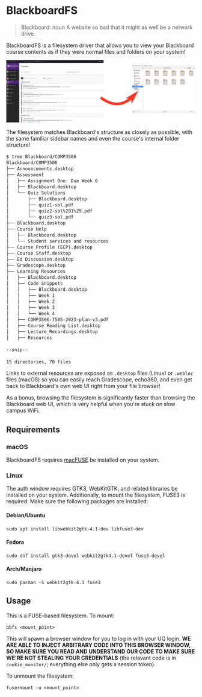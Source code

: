 # BlackboardFS

> Blackboard: *noun* A website so bad that it might as well be a network drive.

BlackboardFS is a filesystem driver that allows you to view your Blackboard course contents as if
they were normal files and folders on your system!

![A banner image demonstrating how BlackboardFS maps Blackboard courses to folders](
  static/banner.png
  "Max, you forgot the red circle to go along with the arrow!"
)

The filesystem matches Blackboard's structure as closely as possible, with the same familiar sidebar
names and even the course's internal folder structure!

```
$ tree Blackboard/COMP3506
Blackboard/COMP3506
├── Announcements.desktop
├── Assessment
│   ├── Assignment One: Due Week 6
│   ├── Blackboard.desktop
│   └── Quiz Solutions
│       ├── Blackboard.desktop
│       ├── quiz1-sol.pdf
│       ├── quiz2-sol%281%29.pdf
│       └── quiz3-sol.pdf
├── Blackboard.desktop
├── Course Help
│   ├── Blackboard.desktop
│   └── Student services and resources
├── Course Profile (ECP).desktop
├── Course Staff.desktop
├── Ed Discussion.desktop
├── Gradescope.desktop
├── Learning Resources
│   ├── Blackboard.desktop
│   ├── Code Snippets
│   │   ├── Blackboard.desktop
│   │   ├── Week 1
│   │   ├── Week 2
│   │   ├── Week 3
│   │   └── Week 4
│   ├── COMP3506-7505-2023-plan-v3.pdf
│   ├── Course Reading List.desktop
│   ├── Lecture_Recordings.desktop
│   ├── Resources

--snip--

15 directories, 70 files
```

Links to external resources are exposed as `.desktop` files (Linux) or `.webloc` files (macOS) so
you can easily reach Gradescope, echo360, and even get back to Blackboard's own web UI right from
your file browser!

As a bonus, browsing the filesystem is significantly faster than browsing the Blackboard web UI,
which is very helpful when you're stuck on slow campus WiFi.

## Requirements

### macOS

BlackboardFS requires [macFUSE](https://osxfuse.github.io/) be installed on your system.

### Linux

The auth window requires GTK3, WebKitGTK, and related libraries be installed on your system.
Additionally, to mount the filesystem, FUSE3 is required.
Make sure the following packages are installed:

#### Debian/Ubuntu

```
sudo apt install libwebkit2gtk-4.1-dev libfuse3-dev
```

#### Fedora

```
sudo dnf install gtk3-devel webkit2gtk4.1-devel fuse3-devel
```

#### Arch/Manjaro

```
sudo pacman -S webkit2gtk-4.1 fuse3
```

## Usage

This is a FUSE-based filesystem. To mount:

```
bbfs <mount_point>
```

This will spawn a browser window for you to log in with your UQ login. **WE ARE ABLE TO INJECT
ARBITRARY CODE INTO THIS BROWSER WINDOW, SO MAKE SURE YOU READ AND UNDERSTAND OUR CODE TO MAKE SURE
WE'RE NOT STEALING YOUR CREDENTIALS** (the relavant code is in `cookie_monster/`; everything else
only gets a session token).

To unmount the filesystem:

```
fusermount -u <mount_point>
```
